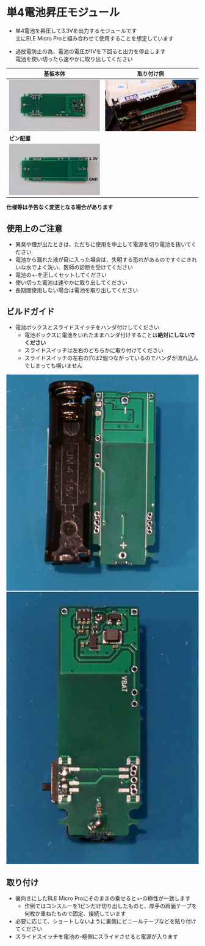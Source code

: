 # 単4電池昇圧モジュール
- 単4電池を昇圧して3.3Vを出力するモジュールです  
主にBLE Micro Proと組み合わせて使用することを想定しています  

- 過放電防止の為、電池の電圧が1Vを下回ると出力を停止します  
電池を使い切ったら速やかに取り出してください

|基板本体|取り付け例|
|-|-|
|![bottom](img/bottom.JPG)| ![ex1](img/ex1.JPG)|
|**ピン配置**||
|![bottom](img/top.JPG)||

**仕様等は予告なく変更となる場合があります**

## 使用上のご注意
- 異臭や煙が出たときは、ただちに使用を中止して電源を切り電池を抜いてください
- 電池から漏れた液が目に入った場合は、失明する恐れがあるのですぐにきれいな水でよく洗い、医師の診断を受けてください
- 電池の+-を正しくセットしてください
- 使い切った電池は速やかに取り出してください
- 長期間使用しない場合は電池を取り出してください

## ビルドガイド
- 電池ボックスとスライドスイッチをハンダ付けしてください
  - 電池ボックスに電池をいれたままハンダ付けすることは**絶対にしないでください**
  - スライドスイッチは左右のどちらかに取り付けてください
  - スライドスイッチの左右の穴は2個つながっているのでハンダが流れ込んでしまっても構いません

![build1](img/build1.JPG)
![build2](img/build2.JPG)

## 取り付け
- 裏向きにしたBLE Micro Proにそのままの乗せると+-の極性が一致します
  - 作例ではコンスルーを1ピンだけ切り出したものと、厚手の両面テープを何枚か重ねたもので固定、接続しています
- 必要に応じて、ショートしないように裏側にビニールテープなどを貼り付けてください
- スライドスイッチを電池の-極側にスライドさせると電源が入ります